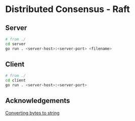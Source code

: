 # Distributed Consensus - Raft

## Server

```bash
# from ./
cd server
go run . <server-host>:<server-port> <filename>
```

## Client

```bash
# from ./
cd client
go run . <server-host>:<server-port>
```

## Acknowledgements

[Converting bytes to string](https://golangdocs.com/golang-byte-array-to-string)
